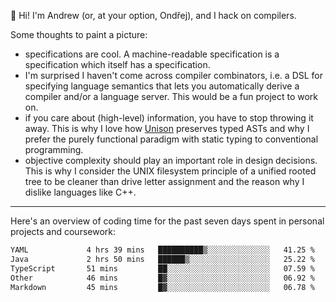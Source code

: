 :wave: Hi! I'm Andrew (or, at your option, Ondřej), and I hack on compilers. 

Some thoughts to paint a picture:
- specifications are cool. A machine-readable specification is a specification which itself has a specification.
- I'm surprised I haven't come across compiler combinators, i.e. a DSL for specifying language semantics that lets you automatically derive a compiler and/or a language server. This would be a fun project to work on.
- if you care about (high-level) information, you have to stop throwing it away. This is why I love how [Unison](https://github.com/unisonweb/unison) preserves typed ASTs and why I prefer the purely functional paradigm with static typing to conventional programming.
- objective complexity should play an important role in design decisions. This is why I consider the UNIX filesystem principle of a unified rooted tree to be cleaner than drive letter assignment and the reason why I dislike languages like C++.

---

Here's an overview of coding time for the past seven days spent in personal projects and coursework:
<!--START_SECTION:waka-->

```txt
YAML             4 hrs 39 mins   ██████████▒░░░░░░░░░░░░░░   41.25 %
Java             2 hrs 50 mins   ██████▒░░░░░░░░░░░░░░░░░░   25.22 %
TypeScript       51 mins         ██░░░░░░░░░░░░░░░░░░░░░░░   07.59 %
Other            46 mins         █▓░░░░░░░░░░░░░░░░░░░░░░░   06.92 %
Markdown         45 mins         █▓░░░░░░░░░░░░░░░░░░░░░░░   06.78 %
```

<!--END_SECTION:waka-->

<!--
**viluon/viluon** is a ✨ _special_ ✨ repository because its `README.md` (this file) appears on your GitHub profile.

Here are some ideas to get you started:

- 🔭 I’m currently working on ...
- 🌱 I’m currently learning ...
- 👯 I’m looking to collaborate on ...
- 🤔 I’m looking for help with ...
- 💬 Ask me about ...
- 📫 How to reach me: ...
- 😄 Pronouns: ...
- ⚡ Fun fact: ...
-->
